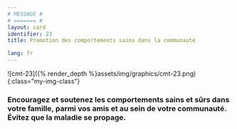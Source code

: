 ```yaml
---
# MESSAGE #
# ======= #
layout: card
identifier: 23
title: Promotion des comportements sains dans la communauté

lang: fr
---
```


![cmt-23]({% render_depth %}assets/img/graphics/cmt-23.png){:class="my-img-class"}

### Encouragez et soutenez les comportements sains et sûrs dans votre famille, parmi vos amis et au sein de votre communauté. Évitez que la maladie se propage.
